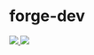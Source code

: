 # forge-dev

<a href="https://portal.azure.com/#create/Microsoft.Template/uri/https%3A%2F%2Fraw.githubusercontent.com%2Fvflorusso%2Fforge-dev%2Fmaster%2Fazuredeploy.json" target="_blank">
    <img src="http://azuredeploy.net/deploybutton.png"/>
</a>
<a href="http://armviz.io/#/?load=https%3A%2F%2Fraw.githubusercontent.com%2Fvflorusso%2Fforge-dev%2Fmaster%2Fazuredeploy.json" target="_blank">
    <img src="http://armviz.io/visualizebutton.png"/>
</a>
